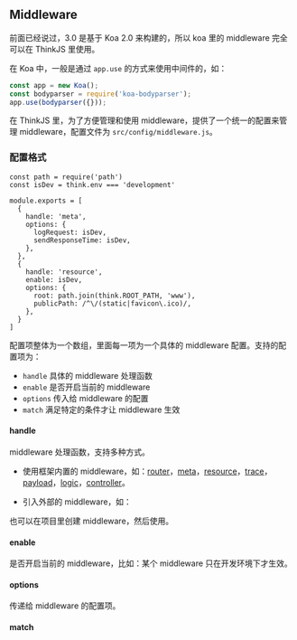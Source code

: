 ## Middleware

前面已经说过，3.0 是基于 Koa 2.0 来构建的，所以 koa 里的 middleware 完全可以在 ThinkJS 里使用。

在 Koa 中，一般是通过 `app.use` 的方式来使用中间件的，如：

```js
const app = new Koa();
const bodyparser = require('koa-bodyparser');
app.use(bodyparser({}));
```

在 ThinkJS 里，为了方便管理和使用 middleware，提供了一个统一的配置来管理 middleware，配置文件为 `src/config/middleware.js`。

### 配置格式

```
const path = require('path')
const isDev = think.env === 'development'

module.exports = [
  {
    handle: 'meta',
    options: {
      logRequest: isDev,
      sendResponseTime: isDev,
    },
  },
  {
    handle: 'resource',
    enable: isDev,
    options: {
      root: path.join(think.ROOT_PATH, 'www'),
      publicPath: /^\/(static|favicon\.ico)/,
    },
  }
]
```

配置项整体为一个数组，里面每一项为一个具体的 middleware 配置。支持的配置项为：

* `handle` 具体的 middleware 处理函数
* `enable` 是否开启当前的 middleware
* `options` 传入给 middleware 的配置
* `match` 满足特定的条件才让 middleware 生效

#### handle

middleware 处理函数，支持多种方式。

* 使用框架内置的 middleware，如：[router](https://github.com/thinkjs/think-router)，[meta](https://github.com/thinkjs/think-meta)，[resource](https://github.com/thinkjs/think-resource)，[trace](https://github.com/thinkjs/think-trace)，[payload](https://github.com/thinkjs/think-payload)，[logic](https://github.com/thinkjs/think-logic)，[controller](https://github.com/thinkjs/think-controller)。

* 引入外部的 middleware，如：


也可以在项目里创建 middleware，然后使用。

#### enable

是否开启当前的 middleware，比如：某个 middleware 只在开发环境下才生效。

#### options

传递给 middleware 的配置项。

#### match
